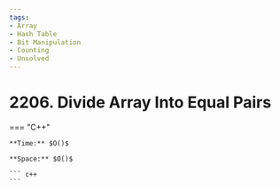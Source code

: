 ```yaml
---
tags:
- Array
- Hash Table
- Bit Manipulation
- Counting
- Unsolved
---
```



# 2206. Divide Array Into Equal Pairs

=== "C++"

    **Time:** $O()$

    **Space:** $O()$

    ``` c++
    ```